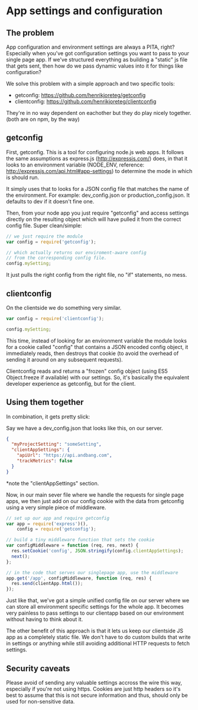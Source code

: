 # App settings and configuration

## The problem 

App configuration and environment settings are always a PITA, right? Especially when you've got configuration settings you want to pass to your single page app. If we've structured everything as building a "static" js file that gets sent, then how do we pass dynamic values into it for things like configuration?

We solve this problem with a simple approach and two specific tools:

- getconfig: https://github.com/henrikjoreteg/getconfig
- clientconfig: https://github.com/henrikjoreteg/clientconfig

They're in no way dependent on eachother but they do play nicely together.  (both are on npm, by the way)

## getconfig

First, getconfig. This is a tool for configuring node.js web apps. It follows the same assumptions as express.js (http://expressjs.com/) does, in that it looks to an environment variable (NODE_ENV, reference: http://expressjs.com/api.html#app-settings) to determine the mode in which is should run.

It simply uses that to looks for a JSON config file that matches the name of the environment. For example: dev_config.json or production_config.json. It defaults to dev if it doesn't fine one.

Then, from your node app you just require "getconfig" and access settings directly on the resulting object which will have pulled it from the correct config file. Super clean/simple:


```javascript
// we just require the module
var config = require('getconfig');

// which actually returns our enviroment-aware config
// from the corresponding config file. 
config.mySetting;
```

It just pulls the right config from the right file, no "if" statements, no mess.


## clientconfig 

On the clientside we do something very similar.

```javascript
var config = require('clientconfig');

config.mySetting;
```

This time, instead of looking for an environment variable the module looks for a cookie called "config" that contains a JSON encoded config object, it immediately reads, then destroys that cookie (to avoid the overhead of sending it around on any subsequent requests).

Clientconfig reads and returns a "frozen" config object (using ES5 Object.freeze if available) with our settings. So, it's basically the equivalent developer experience as getconfig, but for the client.


## Using them together 

In combination, it gets pretty slick:

Say we have a dev_config.json that looks like this, on our server.

```json
{
  "myProjectSetting": "someSetting",
  "clientAppSettings": {
    "apiUrl": "https://api.andbang.com",
    "trackMetrics": false
  }
}
```

\*note the "clientAppSettings" section.

Now, in our main sever file where we handle the requests for single page apps, we then just add on our config cookie with the data from getconfig using a very simple piece of middleware.


```javascript
// set up our app and require getconfig
var app = require('express')(),
    config = require('getconfig'); 

// build a tiny middleware function that sets the cookie
var configMiddleware = function (req, res, next) {
  res.setCookie('config', JSON.stringify(config.clientAppSettings);
  next();
};

// in the code that serves our singlepage app, use the middleware
app.get('/app', configMiddleware, function (req, res) {
  res.send(clientApp.html());
});
```

Just like that, we've got a simple unified config file on our server where we can store all environment specific settings for the whole app. It becomes very painless to pass settings to our clientapp based on our environment without having to think about it. 

The other benefit of this approach is that it lets us keep our clientside JS app as a completely static file. We don't have to do custom builds that write in settings or anything while still avoiding additional HTTP requests to fetch settings.


## Security caveats

Please avoid of sending any valuable settings accross the wire this way, especially if you're not using https. Cookies are just http headers so it's best to assume that this is not secure information and thus, should only be used for non-sensitive data.
